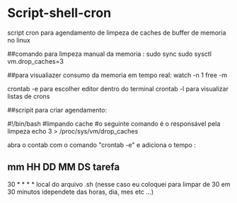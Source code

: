 # Script-shell-cron
script cron para agendamento de limpeza de caches de buffer de memoria no linux

##comando para limpeza manual da memoria : 
sudo sync sudo sysctl vm.drop_caches=3

##para visualiazer consumo da memoria em tempo real:
watch -n 1 free -m

crontab -e para escolher editor dentro do terminal
crontab -l para visualizar listas de crons

##scripit para criar agendamento: 

#!/bin/bash
#limpando cache
#o seguinte comando é o responsável pela limpeza
echo 3 > /proc/sys/vm/drop_caches

abra o contab com o comando "crontab -e"  e adiciona o tempo : 
## mm HH DD MM DS tarefa
30 * * * * local do arquivo .sh (nesse caso eu coloquei para limpar de 30 em 30 minutos idependete das horas, dia, mes etc ...)

